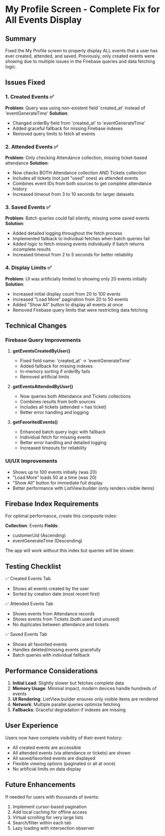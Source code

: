 # My Profile Screen - Complete Fix for All Events Display

## Summary
Fixed the My Profile screen to properly display ALL events that a user has ever created, attended, and saved. Previously, only created events were showing due to multiple issues in the Firebase queries and data fetching logic.

## Issues Fixed

### 1. Created Events ✅
**Problem**: Query was using non-existent field 'created_at' instead of 'eventGenerateTime'
**Solution**: 
- Changed orderBy field from 'created_at' to 'eventGenerateTime'
- Added graceful fallback for missing Firebase indexes
- Removed query limits to fetch all events

### 2. Attended Events ✅
**Problem**: Only checking Attendance collection, missing ticket-based attendance
**Solution**: 
- Now checks BOTH Attendance collection AND Tickets collection
- Includes all tickets (not just "used" ones) as attended events
- Combines event IDs from both sources to get complete attendance history
- Increased timeout from 3 to 10 seconds for larger datasets

### 3. Saved Events ✅
**Problem**: Batch queries could fail silently, missing some saved events
**Solution**: 
- Added detailed logging throughout the fetch process
- Implemented fallback to individual fetches when batch queries fail
- Added logic to fetch missing events individually if batch returns incomplete results
- Increased timeout from 2 to 5 seconds for better reliability

### 4. Display Limits ✅
**Problem**: UI was artificially limited to showing only 20 events initially
**Solution**: 
- Increased initial display count from 20 to 100 events
- Increased "Load More" pagination from 20 to 50 events
- Added "Show All" button to display all events at once
- Removed Firebase query limits that were restricting data fetching

## Technical Changes

### Firebase Query Improvements
1. **getEventsCreatedByUser()**
   - Fixed field name: 'created_at' → 'eventGenerateTime'
   - Added fallback for missing indexes
   - In-memory sorting if orderBy fails
   - Removed artificial limits

2. **getEventsAttendedByUser()**
   - Now queries both Attendance and Tickets collections
   - Combines results from both sources
   - Includes all tickets (attended = has ticket)
   - Better error handling and logging

3. **getFavoritedEvents()**
   - Enhanced batch query logic with fallback
   - Individual fetch for missing events
   - Better error handling and detailed logging
   - Increased timeouts for reliability

### UI/UX Improvements
- Shows up to 100 events initially (was 20)
- "Load More" loads 50 at a time (was 20)
- "Show All" button for immediate full display
- Better performance with ListView.builder (only renders visible items)

## Firebase Index Requirements

For optimal performance, create this composite index:

**Collection**: Events
**Fields**: 
- customerUid (Ascending)
- eventGenerateTime (Descending)

The app will work without this index but queries will be slower.

## Testing Checklist

✅ Created Events Tab
- Shows all events created by the user
- Sorted by creation date (most recent first)

✅ Attended Events Tab
- Shows events from Attendance records
- Shows events from Tickets (both used and unused)
- No duplicates between attendance and tickets

✅ Saved Events Tab
- Shows all favorited events
- Handles deleted/missing events gracefully
- Batch queries with individual fallback

## Performance Considerations

1. **Initial Load**: Slightly slower but fetches complete data
2. **Memory Usage**: Minimal impact, modern devices handle hundreds of events
3. **UI Rendering**: ListView.builder ensures only visible items are rendered
4. **Network**: Multiple parallel queries optimize fetching
5. **Fallbacks**: Graceful degradation if indexes are missing

## User Experience

Users now have complete visibility of their event history:
- All created events are accessible
- All attended events (via attendance or tickets) are shown
- All saved/favorited events are displayed
- Flexible viewing options (paginated or all at once)
- No artificial limits on data display

## Future Enhancements

If needed for users with thousands of events:
1. Implement cursor-based pagination
2. Add local caching for offline access
3. Virtual scrolling for very large lists
4. Search/filter within each tab
5. Lazy loading with intersection observer
